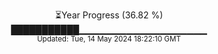 <p align="center">
⏳Year Progress (36.82 %) <br>
███████████▁▁▁▁▁▁▁▁▁▁▁▁▁▁▁▁▁▁▁ <br>
<sub>Updated: Tue, 14 May 2024 18:22:10 GMT</sub>
</p>

